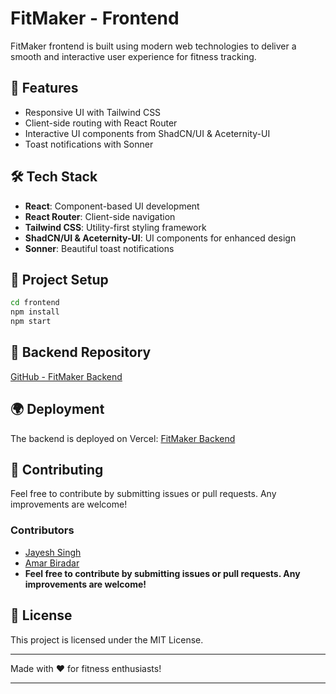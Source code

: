 # FitMaker - Frontend

FitMaker frontend is built using modern web technologies to deliver a smooth and interactive user experience for fitness tracking.

## 🚀 Features
- Responsive UI with Tailwind CSS
- Client-side routing with React Router
- Interactive UI components from ShadCN/UI & Aceternity-UI
- Toast notifications with Sonner

## 🛠 Tech Stack
- **React**: Component-based UI development
- **React Router**: Client-side navigation
- **Tailwind CSS**: Utility-first styling framework
- **ShadCN/UI & Aceternity-UI**: UI components for enhanced design
- **Sonner**: Beautiful toast notifications

## 📂 Project Setup
```sh
cd frontend
npm install
npm start
```
## 🔗 Backend Repository
[GitHub - FitMaker Backend](https://github.com/ambir513/fitmakerbackend)

## 🌍 Deployment
The backend is deployed on Vercel: [FitMaker Backend](https://fitmaker-delta.vercel.app/)

## 🌟 Contributing
Feel free to contribute by submitting issues or pull requests. Any improvements are welcome!

### Contributors
- [Jayesh Singh](https://github.com/JayeshSingh5452)
- [Amar Biradar](https://github.com/ambir513)
- <b>Feel free to contribute by submitting issues or pull requests. Any improvements are welcome!</b>


## 📄 License
This project is licensed under the MIT License.

---
Made with ❤️ for fitness enthusiasts!

---
